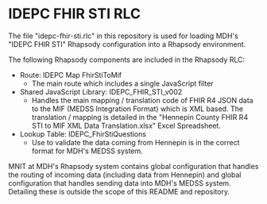 # IDEPC FHIR STI RLC
The file "idepc-fhir-sti.rlc" in this repository is used for loading MDH's "IDEPC FHIR STI" Rhapsody configuration into a Rhapsody environment.

The following Rhapsody components are included in the Rhapsody RLC:
* Route: IDEPC Map FhirStiToMif
    * The main route which includes a single JavaScript filter
* Shared JavaScript Library: IDEPC_FHIR_STI_v002
    * Handles the main mapping / translation code of FHIR R4 JSON data to the MIF (MEDSS Integration Format) which is XML based. The translation / mapping is detailed in the "Hennepin County FHIR R4 STI to MIF XML Data Translation.xlsx" Excel Spreadsheet.
* Lookup Table: IDEPC_FhirStiQuestions
    * Use to validate the data coming from Hennepin is in the correct format for MDH's MEDSS system.
    
MNIT at MDH's Rhapsody system contains global configuration that handles the routing of incoming data (including data from Hennepin) and global configuration that handles sending data into MDH's MEDSS system. Detailing these is outside the scope of this README and repository.